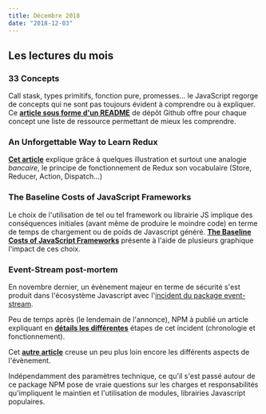 ```yaml
---
title: Décembre 2018
date: "2018-12-03"
---
```


## Les lectures du mois

### 33 Concepts

Call stask, types primitifs, fonction pure, promesses… le JavaScript regorge de
concepts qui ne sont pas toujours évident à comprendre ou à expliquer. Ce
**[article sous forme d'un README](https://github.com/leonardomso/33-js-concepts)**
de dépôt Github offre pour chaque concept une liste de ressource permettant de mieux les comprendre.

### An Unforgettable Way to Learn Redux

**[Cet article](https://levelup.gitconnected.com/an-unforgettable-way-to-learn-redux-f36afd38c966)**
explique grâce à quelques illustration et surtout une analogie *bancaire*, le
principe de fonctionnement de Redux son vocabulaire (Store, Reducer, Action,
Dispatch…)

### The Baseline Costs of JavaScript Frameworks

Le choix de l'utilisation de tel ou tel framework ou librairie JS implique des
conséquences initiales (avant même de produire le moindre code) en terme de
temps de chargement ou de poids de Javascript généré. **[The Baseline Costs of
JavaScript Frameworks](https://blog.uncommon.is/the-baseline-costs-of-javascript-frameworks-f768e2865d4a)**
présente à l'aide de plusieurs graphique l'impact de ces choix.

### Event-Stream post-mortem

En novembre dernier, un évènement majeur en terme de sécurité s'est produit
dans l'écosystème Javascript avec
l'[incident du package event-stream](https://www.theregister.co.uk/2018/11/26/npm_repo_bitcoin_stealer/).

Peu de temps après (le lendemain de l'annonce), NPM à publié un article
expliquant en
**[détails les différentes](https://blog.npmjs.org/post/180565383195/details-about-the-event-stream-incident)**
étapes de cet incident (chronologie et fonctionnement).

Cet **[autre article](https://schneid.io/blog/event-stream-vulnerability-explained/)** creuse un peu plus loin encore les différents aspects de l'évènement.

Indépendamment des paramètres technique, ce qu'il s'est passé autour de ce package NPM pose de vraie questions sur les charges et responsabilités qu'impliquent le maintien et l'utilisation de modules, librairies Javascript populaires.
